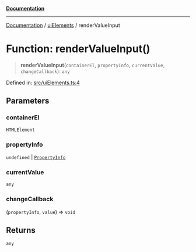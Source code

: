 [**Documentation**](https://raw.githubusercontent.com/Christian-Me/obsidian-front-matter-automate/main/doc/README.md)

***

[Documentation](https://raw.githubusercontent.com/Christian-Me/obsidian-front-matter-automate/main/doc/README.md) / [uiElements](https://raw.githubusercontent.com/Christian-Me/obsidian-front-matter-automate/main/doc/uiElements/README.md) / renderValueInput

# Function: renderValueInput()

> **renderValueInput**(`containerEl`, `propertyInfo`, `currentValue`, `changeCallback`): `any`

Defined in: [src/uiElements.ts:4](https://github.com/Christian-Me/folder-to-tags-plugin/blob/ea97d76ce7b235ca1e3494401efc98e537acc1fb/src/uiElements.ts#L4)

## Parameters

### containerEl

`HTMLElement`

### propertyInfo

`undefined` | [`PropertyInfo`](https://raw.githubusercontent.com/Christian-Me/obsidian-front-matter-automate/main/doc/types/type-aliases/PropertyInfo.md)

### currentValue

`any`

### changeCallback

(`propertyInfo`, `value`) => `void`

## Returns

`any`
